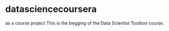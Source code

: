 # datasciencecoursera
as a course project
This is the begging of the Data Scientist Toolbox course.
